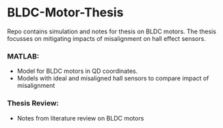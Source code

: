 # BLDC-Motor-Thesis

Repo contains simulation and notes for thesis on BLDC motors. The thesis focusses on mitigating impacts of misalignment on hall effect sensors. 

### MATLAB:
- Model for BLDC motors in QD coordinates.
- Models with ideal and misaligned hall sensors to compare impact of misalignment

### Thesis Review:
- Notes from literature review on BLDC motors
